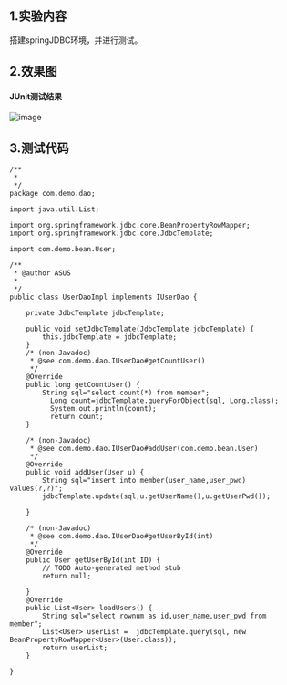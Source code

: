 ## 1.实验内容
搭建springJDBC环境，并进行测试。
## 2.效果图
#### JUnit测试结果
![image](https://note.youdao.com/yws/public/resource/123b8fe93561268dac41e5ef37355808/xmlnote/7FEEDAA5AB64432689C697C0DB123B97/233)
## 3.测试代码
    /**
     * 
     */
    package com.demo.dao;
    
    import java.util.List;
    
    import org.springframework.jdbc.core.BeanPropertyRowMapper;
    import org.springframework.jdbc.core.JdbcTemplate;
    
    import com.demo.bean.User;
    
    /**
     * @author ASUS
     *
     */
    public class UserDaoImpl implements IUserDao {
    
    	private JdbcTemplate jdbcTemplate;
    	
    	public void setJdbcTemplate(JdbcTemplate jdbcTemplate) {
    		this.jdbcTemplate = jdbcTemplate;
    	}
    	/* (non-Javadoc)
    	 * @see com.demo.dao.IUserDao#getCountUser()
    	 */
    	@Override
    	public long getCountUser() {
    		String sql="select count(*) from member";
    	      Long count=jdbcTemplate.queryForObject(sql, Long.class);
    	      System.out.println(count);
    	      return count;
    	}
    
    	/* (non-Javadoc)
    	 * @see com.demo.dao.IUserDao#addUser(com.demo.bean.User)
    	 */
    	@Override
    	public void addUser(User u) {
    		String sql="insert into member(user_name,user_pwd) values(?,?)";
    		jdbcTemplate.update(sql,u.getUserName(),u.getUserPwd());
    
    	}
    
    	/* (non-Javadoc)
    	 * @see com.demo.dao.IUserDao#getUserById(int)
    	 */
    	@Override
    	public User getUserById(int ID) {
    		// TODO Auto-generated method stub
    		return null;
    
    	}
    	@Override
    	public List<User> loadUsers() {
    		String sql="select rownum as id,user_name,user_pwd from member";
    		List<User> userList =  jdbcTemplate.query(sql, new BeanPropertyRowMapper<User>(User.class));
    		return userList;
    	}
    
    }

